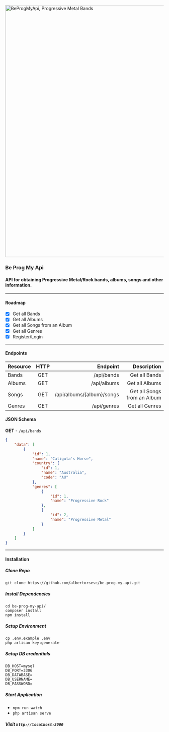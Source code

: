<a href="https://ibb.co/LpxZfvk"><img src="https://i.ibb.co/XJ7CTV2/beprogmyapi.png" width="800" alt="BeProgMyApi, Progressive Metal Bands" border="0"></a>

### Be Prog My Api

#### API for obtaining Progressive Metal/Rock bands, albums, songs and other information.

<hr>

#### Roadmap

* [x] Get all Bands
* [x] Get all Albums
* [x] Get all Songs from an Album
* [x] Get all Genres
* [x] Register/Login

<hr>

#### Endpoints

| Resource       | HTTP     | Endpoint     | Description |
| :------------- | :----------:  | -----------: | -----------: |
|  Bands         | GET           | /api/bands    | Get all Bands |
|  Albums         | GET           | /api/albums    | Get all Albums |
|  Songs         | GET           | /api/albums/{album}/songs    | Get all Songs from an Album |
|  Genres         | GET           | /api/genres    | Get all Genres |

#### JSON Schema

**GET** - `/api/bands`
```json
{
    "data": [
        {
            "id": 1,
            "name": "Caligula's Horse",
            "country": {
                "id": 1,
                "name": "Australia",
                "code": "AU"
            },
            "genres": [
                {
                    "id": 1,
                    "name": "Progressive Rock"
                },
                {
                    "id": 2,
                    "name": "Progressive Metal"
                }
            ]
        }
    ]
}
```
<hr>

#### Installation

##### **Clone Repo**
`git clone https://github.com/albertorsesc/be-prog-my-api.git`

##### **Install Dependencies**
```
cd be-prog-my-api/
composer install
npm install
```

##### **Setup Environment**
```
cp .env.example .env
php artisan key:generate
```

##### **Setup DB credentials**
```
DB_HOST=mysql
DB_PORT=3306
DB_DATABASE=
DB_USERNAME=
DB_PASSWORD=
```

##### **Start Application**
- `npm run watch`
- `php artisan serve`

##### **Visit** `http://localhost:3000`
